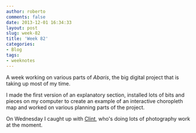 ```yaml
---
author: roberto
comments: false
date: 2013-12-01 16:34:33
layout: post
slug: week-82
title: 'Week 82'
categories:
- Blog
tags:
- weeknotes
---
```


A week working on various parts of _Abaris_, the big digital project that is taking up most of my time. 

I made the first version of an explanatory section, installed lots of bits and pieces on my computer to create an example of an interactive choropleth map and worked on various planning parts of the project. 

On Wednesday I caught up with [Clint](http://www.clintmclean.com), who's doing lots of photography work at the moment.      
